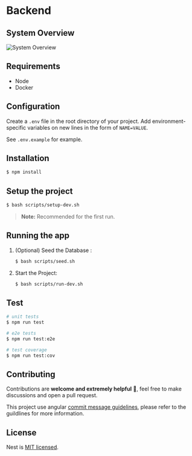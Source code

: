# Backend

## System Overview

![System Overview](https://i.imgur.com/aTSzdOD.png)

## Requirements

-   Node
-   Docker

## Configuration

Create a `.env` file in the root directory of your project. Add
environment-specific variables on new lines in the form of `NAME=VALUE`.

See `.env.example` for example.

## Installation

```bash
$ npm install
```

## Setup the project

```bash
$ bash scripts/setup-dev.sh
```

> **Note:** Recommended for the first run.

## Running the app

1. (Optional) Seed the Database :

    ```bash
    $ bash scripts/seed.sh
    ```

2. Start the Project:

    ```bash
    $ bash scripts/run-dev.sh
    ```

## Test

```bash
# unit tests
$ npm run test

# e2e tests
$ npm run test:e2e

# test coverage
$ npm run test:cov
```

## Contributing

Contributions are **welcome and extremely helpful** 🙌, feel free to make discussions and open a pull request.

This project use angular [commit message guidelines](https://github.com/angular/angular/blob/master/CONTRIBUTING.md#-commit-message-guidelines), please refer to the guildlines for more information.

## License

Nest is [MIT licensed](https://github.com/nestjs/nest/blob/master/LICENSE).
